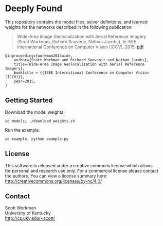 # Deeply Found 

This repository contains the model files, solver definitions, and
learned weights for the networks described in the following
publication: 

> Wide-Area Image Geolocalization with Aerial Reference Imagery (Scott
> Workman, Richard Souvenir, Nathan Jacobs), In IEEE International
> Conference on Computer Vision (ICCV), 2015.
> [pdf](http://www.cv-foundation.org/openaccess/content_iccv_2015/papers/Workman_Wide-Area_Image_Geolocalization_ICCV_2015_paper.pdf) 

```
@inproceedings{workman2015wide,
    author={Scott Workman and Richard Souvenir and Nathan Jacobs},
    title={Wide-Area Image Geolocalization with Aerial Reference Imagery},
    booktitle = {{IEEE International Conference on Computer Vision (ICCV)}},
    year=2015,
}
```

## Getting Started

Download the model weights:

```cd models; ./download_weights.sh```

Run the example:

```cd example; python example.py```

## License

This software is released under a creative commons license which
allows for personal and research use only. For a commercial license
please contact the authors. You can view a license summary here:
http://creativecommons.org/licenses/by-nc/4.0/

## Contact

Scott Workman  
University of Kentucky  
http://cs.uky.edu/~scott/

